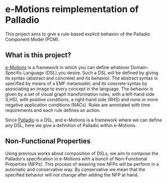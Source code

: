 # e-Motions reimplementation of Palladio

This project aims to give a rule-based explicit behavior of the Palladio
Component Model (PCM). 

What is this project?
---------------------

[e-Motions](http://atenea.lcc.uma.es/index.php/Main_Page/Resources/E-motions) is
a framework in which you can define whatever Domain-Specific Language (DSL) you
desire. Such a DSL will be defined by giving its syntax (abstract and concrete)
and its behavior. The abstract syntax is specified by means of a EMF metamodel;
and its concrete syntax by associating an image to every concept in the
language. The behavior is given by a set of visual graph transformation rules,
with a left-hand side (LHS), with positive conditions, a right-hand side (RHS)
and none or more negative application conditions (NACs). Rules are annotated
with time requirements and each rule defines an action.

Since [Palladio](https://sdqweb.ipd.kit.edu/wiki/Palladio_Component_Model) is a
DSL, and e-Motions is a framework where we can define any DSL, here we give a
definition of Palladio within e-Motions.

Non-Functional Properties
-------------------------

Using previous works about composition of DSLs, we aim to compose the Palladio's
specification in e-Motions with a bunch of Non-Functional Properties (NFPs).
This process of weaving new NFPs will be perform in a automatic and conservative way.
By conservative we mean that the specified behavior will not change after adding
the NFP at hand.
